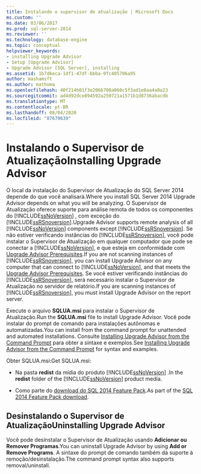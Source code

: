 ```yaml
---
title: Instalando o supervisor de atualização | Microsoft Docs
ms.custom: ''
ms.date: 03/06/2017
ms.prod: sql-server-2014
ms.reviewer: ''
ms.technology: database-engine
ms.topic: conceptual
helpviewer_keywords:
- installing Upgrade Advisor
- Setup [Upgrade Advisor]
- Upgrade Advisor [SQL Server], installing
ms.assetid: 1b7d6eca-1df1-47df-bbba-0fc485706a95
author: mashamsft
ms.author: mathoma
ms.openlocfilehash: 40f214b01f3e2066708a060c5f3ad1e8aa4a0a23
ms.sourcegitcommit: ad4d92dce894592a259721a1571b1d8736abacdb
ms.translationtype: MT
ms.contentlocale: pt-BR
ms.lasthandoff: 08/04/2020
ms.locfileid: "87679639"
---
```

# <a name="installing-upgrade-advisor"></a><span data-ttu-id="5472b-102">Instalando o Supervisor de Atualização</span><span class="sxs-lookup"><span data-stu-id="5472b-102">Installing Upgrade Advisor</span></span>
  <span data-ttu-id="5472b-103">O local da instalação do Supervisor de Atualização do SQL Server 2014 depende do que você analisará.</span><span class="sxs-lookup"><span data-stu-id="5472b-103">Where you install SQL Server 2014 Upgrade Advisor depends on what you will be analyzing.</span></span> <span data-ttu-id="5472b-104">O Supervisor de Atualização oferece suporte para análise remota de todos os componentes do [!INCLUDE[ssNoVersion](../../includes/ssnoversion-md.md)] , com exceção do [!INCLUDE[ssRSnoversion](../../includes/ssrsnoversion-md.md)].</span><span class="sxs-lookup"><span data-stu-id="5472b-104">Upgrade Advisor supports remote analysis of all [!INCLUDE[ssNoVersion](../../includes/ssnoversion-md.md)] components except [!INCLUDE[ssRSnoversion](../../includes/ssrsnoversion-md.md)].</span></span> <span data-ttu-id="5472b-105">Se não estiver verificando instâncias do [!INCLUDE[ssRSnoversion](../../includes/ssrsnoversion-md.md)], você pode instalar o Supervisor de Atualização em qualquer computador que pode se conectar a [!INCLUDE[ssNoVersion](../../includes/ssnoversion-md.md)], e que esteja em conformidade com [Upgrade Advisor Prerequisites](../../../2014/sql-server/install/upgrade-advisor-prerequisites.md).</span><span class="sxs-lookup"><span data-stu-id="5472b-105">If you are not scanning instances of [!INCLUDE[ssRSnoversion](../../includes/ssrsnoversion-md.md)], you can install Upgrade Advisor on any computer that can connect to [!INCLUDE[ssNoVersion](../../includes/ssnoversion-md.md)], and that meets the [Upgrade Advisor Prerequisites](../../../2014/sql-server/install/upgrade-advisor-prerequisites.md).</span></span> <span data-ttu-id="5472b-106">Se você estiver verificando instâncias do [!INCLUDE[ssRSnoversion](../../includes/ssrsnoversion-md.md)], será necessário instalar o Supervisor de Atualização no servidor de relatório.</span><span class="sxs-lookup"><span data-stu-id="5472b-106">If you are scanning instances of [!INCLUDE[ssRSnoversion](../../includes/ssrsnoversion-md.md)], you must install Upgrade Advisor on the report server.</span></span>  
  
 <span data-ttu-id="5472b-107">Execute o arquivo **SQLUA.msi** para instalar o Supervisor de Atualização.</span><span class="sxs-lookup"><span data-stu-id="5472b-107">Run the **SQLUA.msi** file to install Upgrade Advisor.</span></span> <span data-ttu-id="5472b-108">Você pode instalar do prompt de comando para instalações autônomas e automatizadas.</span><span class="sxs-lookup"><span data-stu-id="5472b-108">You can install from the command prompt for unattended and automated installations.</span></span> <span data-ttu-id="5472b-109">Consulte [Installing Upgrade Advisor from the Command Prompt](../../../2014/sql-server/install/installing-upgrade-advisor-from-the-command-prompt.md) para obter a sintaxe e exemplos.</span><span class="sxs-lookup"><span data-stu-id="5472b-109">See [Installing Upgrade Advisor from the Command Prompt](../../../2014/sql-server/install/installing-upgrade-advisor-from-the-command-prompt.md) for syntax and examples.</span></span>  
  
 <span data-ttu-id="5472b-110">Obter SQLUA.msi:</span><span class="sxs-lookup"><span data-stu-id="5472b-110">Get SQLUA.msi:</span></span>  
  
-   <span data-ttu-id="5472b-111">Na pasta **redist** da mídia do produto [!INCLUDE[ssNoVersion](../../includes/ssnoversion-md.md)] .</span><span class="sxs-lookup"><span data-stu-id="5472b-111">In the **redist** folder of the [!INCLUDE[ssNoVersion](../../includes/ssnoversion-md.md)] product media.</span></span>  
  
-   <span data-ttu-id="5472b-112">Como parte do [download do SQL 2014 Feature Pack](https://www.microsoft.com/download/details.aspx?id=42295).</span><span class="sxs-lookup"><span data-stu-id="5472b-112">As part of the [SQL 2014 Feature Pack download](https://www.microsoft.com/download/details.aspx?id=42295).</span></span>  
  
## <a name="uninstalling-upgrade-advisor"></a><span data-ttu-id="5472b-113">Desinstalando o Supervisor de Atualização</span><span class="sxs-lookup"><span data-stu-id="5472b-113">Uninstalling Upgrade Advisor</span></span>  
 <span data-ttu-id="5472b-114">Você pode desinstalar o Supervisor de Atualização usando **Adicionar ou Remover Programas**.</span><span class="sxs-lookup"><span data-stu-id="5472b-114">You can uninstall Upgrade Advisor by using **Add or Remove Programs**.</span></span> <span data-ttu-id="5472b-115">A sintaxe do prompt de comando também dá suporte à remoção/desinstalação.</span><span class="sxs-lookup"><span data-stu-id="5472b-115">The command prompt syntax also supports removal/uninstall.</span></span>  
  
  
